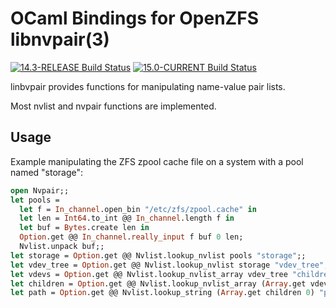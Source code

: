 OCaml Bindings for OpenZFS libnvpair(3)
=======================================

[![14.3-RELEASE Build Status](https://api.cirrus-ci.com/github/ryan-moeller/ocaml-nvpair.svg?branch=main&task=releases/amd64/14.3-RELEASE)](https://cirrus-ci.com/github/ryan-moeller/ocaml-nvpair)
[![15.0-CURRENT Build Status](https://api.cirrus-ci.com/github/ryan-moeller/ocaml-nvpair.svg?branch=main&task=releases/amd64/15.0-CURRENT)](https://cirrus-ci.com/github/ryan-moeller/ocaml-nvpair)

linbvpair provides functions for manipulating name-value pair lists.

Most nvlist and nvpair functions are implemented.

Usage
-----

Example manipulating the ZFS zpool cache file on a system with a pool named "storage":

```ocaml
open Nvpair;;
let pools =
  let f = In_channel.open_bin "/etc/zfs/zpool.cache" in
  let len = Int64.to_int @@ In_channel.length f in
  let buf = Bytes.create len in
  Option.get @@ In_channel.really_input f buf 0 len;
  Nvlist.unpack buf;;
let storage = Option.get @@ Nvlist.lookup_nvlist pools "storage";;
let vdev_tree = Option.get @@ Nvlist.lookup_nvlist storage "vdev_tree";;
let vdevs = Option.get @@ Nvlist.lookup_nvlist_array vdev_tree "children";;
let children = Option.get @@ Nvlist.lookup_nvlist_array (Array.get vdevs 0) "children";;
let path = Option.get @@ Nvlist.lookup_string (Array.get children 0) "path";;
```
